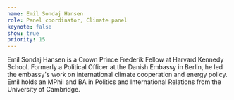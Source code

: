 ```yaml
---
name: Emil Sondaj Hansen
role: Panel coordinator, Climate panel
keynote: false
show: true
priority: 15
---
```


Emil Sondaj Hansen is a Crown Prince Frederik Fellow at Harvard Kennedy School. Formerly a Political Officer at the Danish Embassy in Berlin, he led the embassy's work on  international climate cooperation and energy policy. Emil holds an MPhil and BA in Politics and International Relations from the University of Cambridge. 
